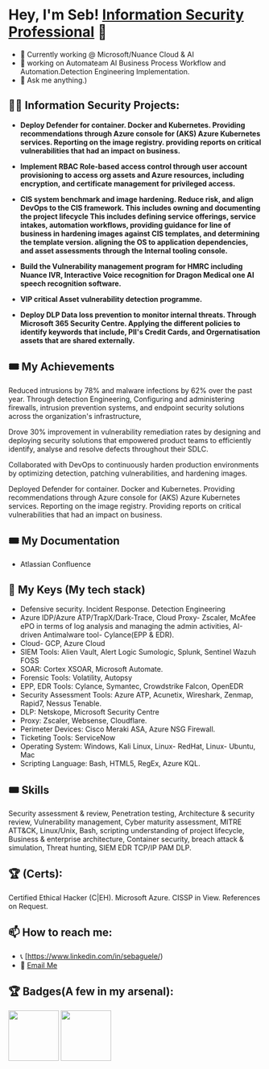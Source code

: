 ## <h1>Hey, I'm Seb! <a href="https://www.linkedin.com/in/sebaguele/">Information Security Professional</a> 👋

- 🔭 Currently working @ Microsoft/Nuance Cloud & AI
- 🌱 working on Automateam AI Business Process Workflow and Automation.Detection Engineering Implementation.
- 💬 Ask me anything.)

<h2>👨‍💻 Information Security Projects:</h2>

- <b>Deploy Defender for container. Docker and Kubernetes. Providing recommendations through Azure console for (AKS) Azure Kubernetes services. Reporting on the image registry. providing reports on critical vulnerabilities that had an impact on business.</b>

- <b>Implement RBAC Role-based access control through user account provisioning to access org assets and Azure resources, including encryption, and certificate management for privileged access.</b>

- <b>CIS system benchmark and image hardening. Reduce risk, and align DevOps to the CIS framework. This includes owning and documenting the project lifecycle This includes defining service offerings, service intakes, automation workflows, providing guidance for line of business in hardening images against CIS templates, and determining the template version. aligning the OS to application dependencies, and asset assessments through the Internal tooling console.</b>

- <b>Build the Vulnerability management program for HMRC including Nuance IVR, Interactive Voice recognition for Dragon Medical one AI speech recognition software.</b>
- <b>VIP critical Asset vulnerability detection programme.</b>

- <b>Deploy DLP Data loss prevention to monitor internal threats. Through Microsoft 365 Security Centre. Applying the different policies to identify keywords that include, PII's Credit Cards, and Orgernatisation assets that are shared externally.</b> 

## 🎟 My Achievements
Reduced intrusions by 78% and malware infections by 62% over the past year. Through detection Engineering, Configuring and administering firewalls, intrusion prevention systems, and endpoint security solutions across the organization's infrastructure,

Drove 30% improvement in vulnerability remediation rates by designing and deploying security solutions that empowered product teams to efficiently identify, analyse and resolve defects throughout their SDLC. 

Collaborated with DevOps to continuously harden production environments by optimizing detection, patching vulnerabilities, and hardening images.

Deployed Defender for container. Docker and Kubernetes. Providing recommendations through Azure console for (AKS) Azure Kubernetes services. Reporting on the image registry. Providing reports on critical vulnerabilities that had an impact on business. 

## 🎟 My Documentation
- Atlassian Confluence

## 💪 My Keys (My tech stack)
- Defensive security. Incident Response. Detection Engineering
- Azure IDP/Azure ATP/TrapX/Dark-Trace, Cloud Proxy- Zscaler, McAfee ePO in terms of log analysis and managing the admin activities, AI-driven Antimalware tool- Cylance(EPP & EDR).
- Cloud- GCP, Azure Cloud
- SIEM Tools:	Alien Vault, Alert Logic Sumologic, Splunk, Sentinel Wazuh FOSS
- SOAR: Cortex XSOAR, Microsoft Automate.
- Forensic Tools:	Volatility, Autopsy
- EPP, EDR Tools: Cylance, Symantec, Crowdstrike Falcon, OpenEDR
- Security Assessment Tools: Azure ATP, Acunetix, Wireshark, Zenmap, Rapid7, Nessus Tenable.
- DLP:	Netskope, Microsoft Security Centre
- Proxy:	Zscaler, Websense, Cloudflare.
- Perimeter Devices: Cisco Meraki ASA, Azure NSG Firewall.
- Ticketing Tools: ServiceNow
- Operating System:	Windows, Kali Linux, Linux- RedHat, Linux- Ubuntu, Mac
- Scripting Language:	Bash, HTML5, RegEx, Azure KQL.

## 🎟 Skills

Security assessment & review, Penetration testing, Architecture & security review, Vulnerability management,
Cyber maturity assessment, MITRE ATT&CK, Linux/Unix, Bash, scripting understanding of project lifecycle,
Business & enterprise architecture, Container security, breach attack & simulation, Threat hunting, SIEM EDR
TCP/IP PAM DLP.
## 🏆 (Certs):
Certified Ethical Hacker (C|EH). Microsoft Azure. CISSP in View.  References on Request. 

## 📫 How to reach me:
- 📞 [https://www.linkedin.com/in/sebaguele/)
- 📨 [Email Me](s.aguele@protonmail.com)

## 🏆 Badges(A few in my arsenal):
<p float="left">
  <img src="https://www.certwizard.com/sites/default/files/styles/440xauto/public/2020-04/EC-Council-ECSA-certwizard.png?itok=F31Exchl" width="100" height="100">
  <img src="https://losmejorescursosde.com/wp-content/uploads/2020/12/az900.jpg" width="100" height="100">
</p>
